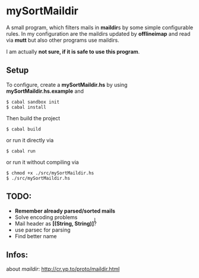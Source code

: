 mySortMaildir
=============
A small program, which filters mails in **maildir**s by some simple configurable
rules.
In my configuration are the maildirs updated by **offlineimap** and read via
**mutt** but also other programs use maildirs.

I am actually **not sure, if it is safe to use this program**.

Setup
-----
To configure, create a **mySortMaildir.hs** by using
**mySortMaildir.hs.example** and

    $ cabal sandbox init
    $ cabal install

Then build the project

    $ cabal build

or run it directly via

    $ cabal run

or run it without compiling via

    $ chmod +x ./src/mySortMaildir.hs
    $ ./src/mySortMaildir.hs

TODO:
-----
* **Remember already parsed/sorted mails**
* Solve encoding problems
* Mail header as **[(String, String)]̀̀̀̀**?
* use parsec for parsing
* Find better name

Infos:
------
about *maildir*: http://cr.yp.to/proto/maildir.html
